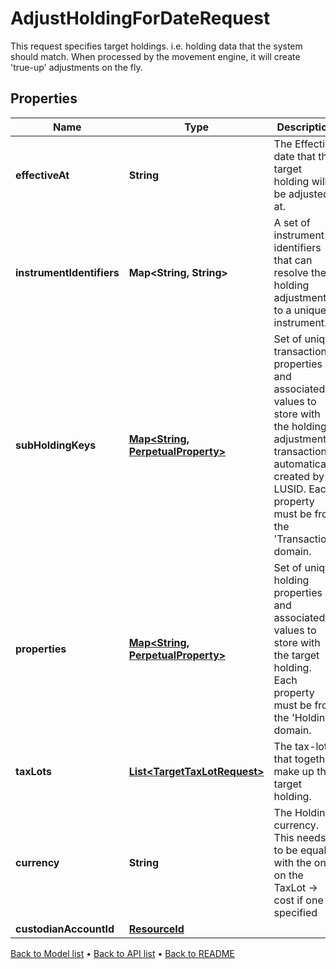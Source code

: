 

# AdjustHoldingForDateRequest

This request specifies target holdings. i.e. holding data that the system should match. When processed by the movement engine, it will create 'true-up' adjustments on the fly.

## Properties

| Name | Type | Description | Notes |
|------------ | ------------- | ------------- | -------------|
|**effectiveAt** | **String** | The Effective date that the target holding will be adjusted at. |  |
|**instrumentIdentifiers** | **Map&lt;String, String&gt;** | A set of instrument identifiers that can resolve the holding adjustment to a unique instrument. |  |
|**subHoldingKeys** | [**Map&lt;String, PerpetualProperty&gt;**](PerpetualProperty.md) | Set of unique transaction properties and associated values to store with the holding adjustment transaction automatically created by LUSID. Each property must be from the &#39;Transaction&#39; domain. |  [optional] |
|**properties** | [**Map&lt;String, PerpetualProperty&gt;**](PerpetualProperty.md) | Set of unique holding properties and associated values to store with the target holding. Each property must be from the &#39;Holding&#39; domain. |  [optional] |
|**taxLots** | [**List&lt;TargetTaxLotRequest&gt;**](TargetTaxLotRequest.md) | The tax-lots that together make up the target holding. |  |
|**currency** | **String** | The Holding currency. This needs to be equal with the one on the TaxLot -&gt; cost if one is specified |  [optional] |
|**custodianAccountId** | [**ResourceId**](ResourceId.md) |  |  [optional] |



[Back to Model list](../README.md#documentation-for-models) &#8226; [Back to API list](../README.md#documentation-for-api-endpoints) &#8226; [Back to README](../README.md)


